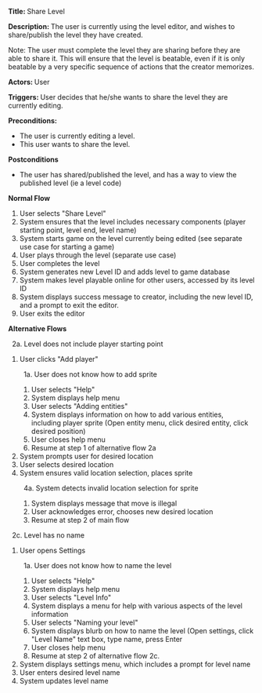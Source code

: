 <strong> Title: </strong>
Share Level

<strong> Description: </strong>
The user is currently using the level editor, and wishes to share/publish the level they have created.

Note: The user must complete the level they are sharing before they are able to share it. This will ensure that the level is beatable, 
even if it is only beatable by a very specific sequence of actions that the creator memorizes.

<strong> Actors: </strong>
User

<strong> Triggers: </strong>
User decides that he/she wants to share the level they are currently editing.

<strong> Preconditions: </strong>

<ul>
<li>The user is currently editing a level.</li>
<li>This user wants to share the level.</li>
</ul>

<strong> Postconditions </strong>

<ul>
<li>The user has shared/published the level, and has a way to view the published level (ie a level code)</li>
</ul>

<strong> Normal Flow </strong>

<ol>
<li>User selects "Share Level"</li>
<li>System ensures that the level includes necessary components (player starting point, level end, level name)</li>
<li>System starts game on the level currently being edited (see separate use case for starting a game)</li>
<li>User plays through the level (separate use case)</li>
<li>User completes the level</li>
<li>System generates new Level ID and adds level to game database</li>
<li>System makes level playable online for other users, accessed by its level ID</li>
<li>System displays success message to creator, including the new level ID, and a prompt to exit the editor.</li>
<li>User exits the editor</li>
</ol>

<strong> Alternative Flows </strong>

&nbsp;&nbsp;2a. Level does not include player starting point
  <ol>
    <li>User clicks "Add player"
    
  &nbsp;&nbsp;1a. User does not know how to add sprite
  <ol>
      <li>User selects "Help"</li>
      <li>System displays help menu</li>
      <li>User selects "Adding entities"</li>
      <li>System displays information on how to add various entities, including player sprite (Open entity menu, click desired entity, click desired position)</li>
      <li>User closes help menu</li>
      <li>Resume at step 1 of alternative flow 2a</li>
  </ol>
  </li>
    <li>System prompts user for desired location</li>
    <li>User selects desired location</li>
    <li>System ensures valid location selection, places sprite
  
  &nbsp;&nbsp;4a. System detects invalid location selection for sprite
  <ol>
      <li>System displays message that move is illegal</li>
      <li>User acknowledges error, chooses new desired location</li>
      <li>Resume at step 2 of main flow</li>
  </ol>
  </li>
 </ol>
 
 &nbsp;&nbsp;2c. Level has no name
  <ol>
    <li>User opens Settings
    
  &nbsp;&nbsp;1a. User does not know how to name the level
  <ol>
      <li>User selects "Help"</li>
      <li>System displays help menu</li>
      <li>User selects "Level Info"</li>
      <li>System displays a menu for help with various aspects of the level information</li>
      <li>User selects "Naming your level"</li>
      <li>System displays blurb on how to name the level (Open settings, click "Level Name" text box, type name, press Enter</li>
      <li>User closes help menu</li>
      <li>Resume at step 2 of alternative flow 2c.</li>
  </ol>
  </li>
    <li>System displays settings menu, which includes a prompt for level name</li>
    <li>User enters desired level name</li>
    <li>System updates level name</li>
 </ol>
